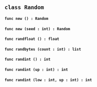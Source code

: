 ## ```class Random```


#### ```func new () : Random```

#### ```func new (seed : int) : Random```

#### ```func randfloat () : float```

#### ```func randbytes (count : int) : list```

#### ```func randint () : int```

#### ```func randint (up : int) : int```

#### ```func randint (low : int, up : int) : int```

